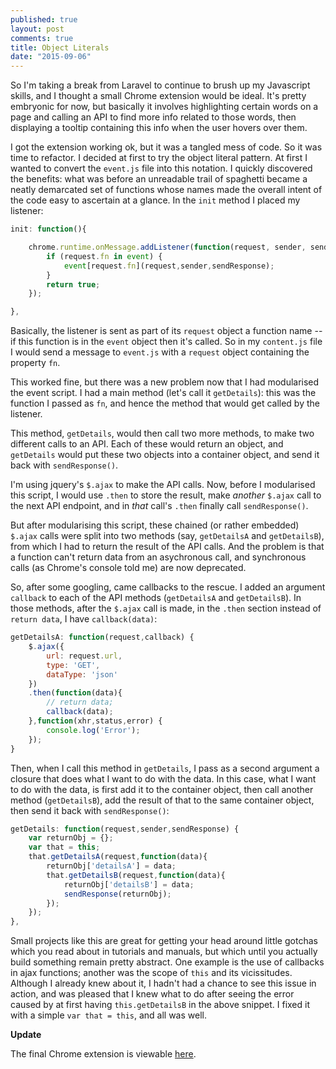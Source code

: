 ```yaml
---
published: true
layout: post
comments: true
title: Object Literals
date: "2015-09-06"
---
```


So I'm taking a break from Laravel to continue to brush up my Javascript skills, and I thought a small Chrome extension would be ideal. It's pretty embryonic for now, but basically it involves highlighting certain words on a page and calling an API to find more info related to those words, then displaying a tooltip containing this info when the user hovers over them.

I got the extension working ok, but it was a tangled mess of code. So it was time to refactor. I decided at first to try the object literal pattern. At first I wanted to convert the `event.js` file into this notation. I quickly discovered the benefits: what was before an unreadable trail of spaghetti became a neatly demarcated set of functions whose names made the overall intent of the code easy to ascertain at a glance. In the `init` method I placed my listener:

```javascript
init: function(){

    chrome.runtime.onMessage.addListener(function(request, sender, sendResponse) {
        if (request.fn in event) {
            event[request.fn](request,sender,sendResponse);
        }
        return true;
    });

},
```

Basically, the listener is sent as part of its `request` object a function name -- if this function is in the `event` object then it's called. So in my `content.js` file I would send a message to `event.js` with a `request` object containing the property `fn`.

This worked fine, but there was a new problem now that I had modularised the event script. I had a main method (let's call it `getDetails`): this was the function I passed as `fn`, and hence the method that would get called by the listener.

This method, `getDetails`, would then call two more methods, to make two different calls to an API. Each of these would return an object, and `getDetails` would put these two objects into a container object, and send it back with `sendResponse()`.

I'm using jquery's `$.ajax` to make the API calls. Now, before I modularised this script, I would use `.then` to store the result, make *another* `$.ajax` call to the next API endpoint, and in *that* call's `.then` finally call `sendResponse()`. 

But after modularising this script, these chained (or rather embedded) `$.ajax` calls were split into two methods (say, `getDetailsA` and `getDetailsB`), from which I had to return the result of the API calls. And the problem is that a function can't return data from an asychronous call, and synchronous calls (as Chrome's console told me) are now deprecated. 

So, after some googling, came callbacks to the rescue. I added an argument `callback` to each of the API methods (`getDetailsA` and `getDetailsB`). In those methods, after the `$.ajax` call is made, in the `.then` section instead of `return data`, I have `callback(data)`:

```javascript
getDetailsA: function(request,callback) {
    $.ajax({
        url: request.url,
        type: 'GET',
        dataType: 'json'
    })
    .then(function(data){
        // return data;
        callback(data);
    },function(xhr,status,error) {
        console.log('Error');
    });
}
```

Then, when I call this method in `getDetails`, I pass as a second argument a closure that does what I want to do with the data. In this case, what I want to do with the data, is first add it to the container object, then call another method (`getDetailsB`), add the result of that to the same container object, then send it back with `sendResponse()`:

```javascript
getDetails: function(request,sender,sendResponse) {
    var returnObj = {};
    var that = this;
    that.getDetailsA(request,function(data){ 
        returnObj['detailsA'] = data; 
        that.getDetailsB(request,function(data){
            returnObj['detailsB'] = data;
            sendResponse(returnObj);
        });	
    });
},
```
Small projects like this are great for getting your head around little gotchas which you read about in tutorials and manuals, but which until you actually build something remain pretty abstract. One example is the use of callbacks in ajax functions; another was the scope of `this` and its vicissitudes. Although I already knew about it, I hadn't had a chance to see this issue in action, and was pleased that I knew what to do after seeing the error caused by at first having `this.getDetailsB` in the above snippet. I fixed it with a simple `var that = this`, and all was well. 

**Update**

The final Chrome extension is viewable [here](https://github.com/unlikenesses/mp-info).
